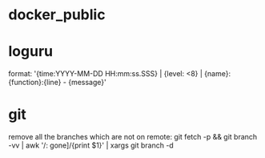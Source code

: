# docker_public




# loguru
format: '<green>{time:YYYY-MM-DD HH:mm:ss.SSS}</green> | <level>{level: <8}</level> | <cyan>{name}</cyan>:<cyan>{function}</cyan>:<cyan>{line}</cyan> - <level>{message}</level>'

# git
remove all the branches which are not on remote: git fetch -p && git branch -vv | awk '/: gone]/{print $1}' | xargs git branch -d
